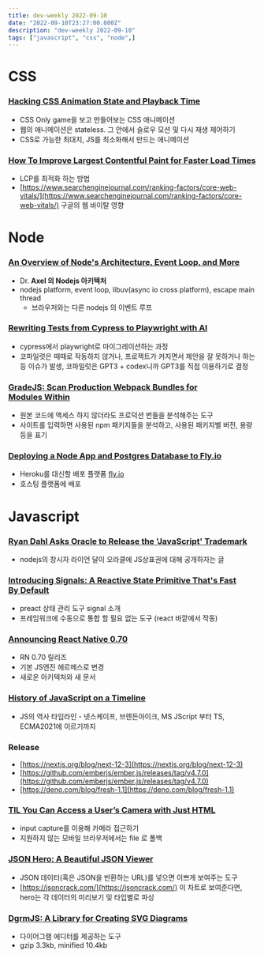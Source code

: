```yaml
---
title: dev-weekly 2022-09-10
date: "2022-09-10T23:27:00.000Z"
description: "dev-weekly 2022-09-10"
tags: ["javascript", "css", "node",]
---
```

# CSS

### **[Hacking CSS Animation State and Playback Time](https://css-tricks.com/hacking-css-animation-state-and-playback-time)**

- CSS Only game을 보고 만들어보는 CSS 애니메이션
- 웹의 애니메이션은 stateless. 그 안에서 슬로우 모션 및 다시 재생 제어하기
- CSS로 가능한 최대치, JS를 최소화해서 만드는 애니메이션

### **[How To Improve Largest Contentful Paint for Faster Load Times](https://calibreapp.com/blog/largest-contentful-paint)**

- LCP를 최적화 하는 방법
- [https://www.searchenginejournal.com/ranking-factors/core-web-vitals/](https://www.searchenginejournal.com/ranking-factors/core-web-vitals/) 구글의 웹 바이탈 영향

# Node

### **[An Overview of Node's Architecture, Event Loop, and More](https://2ality.com/2022/09/nodejs-overview.html)**

- Dr. **Axel 의 Nodejs 아키텍처**
- nodejs platform, event loop, libuv(async io cross platform), escape main thread
    - 브라우저와는 다른 nodejs 의 이벤트 루프

### **[Rewriting Tests from Cypress to Playwright with AI](https://contra.com/p/PWBcPYZc-rewriting-tests-from-cypress-to-playwright-using-gpt-3)**

- cypress에서 playwright로 마이그레이션하는 과정
- 코파일럿은 때때로 작동하지 않거나, 프로젝트가 커지면서 제안을 잘 못하거나 하는 등 이슈가 발생, 코파일럿은 GPT3 + codex니까 GPT3를 직접 이용하기로 결정

### **[GradeJS: Scan Production Webpack Bundles for Modules Within](https://gradejs.com/)**

- 원본 코드에 액세스 하지 않더라도 프로덕션 번들을 분석해주는 도구
- 사이트를 입력하면 사용된 npm 패키지들을 분석하고, 사용된 패키지별 버전, 용량등을 표기

### **[Deploying a Node App and Postgres Database to Fly.io](https://simonplend.com/deploying-a-node-app-and-postgres-database-to-fly-io/)**

- Heroku를 대신할 배포 플랫폼 [fly.io](http://fly.io)
- 호스팅 플랫폼에 배포

# Javascript

### **[Ryan Dahl Asks Oracle to Release the 'JavaScript' Trademark](https://tinyclouds.org/trademark)**

- nodejs의 창시자 라이언 달이 오라클에 JS상표권에 대해 공개하자는 글

### **[Introducing Signals: A Reactive State Primitive That's Fast By Default](https://preactjs.com/blog/introducing-signals/)**

- preact 상태 관리 도구 signal 소개
- 프레임워크에 수동으로 통합 할 필요 없는 도구 (react 바깥에서 작동)

### **[Announcing React Native 0.70](https://reactnative.dev/blog/2022/09/05/version-070)**

- RN 0.70 릴리즈
- 기본 JS엔진 헤르메스로 변경
- 새로운 아키텍처와 새 문서

### **[History of JavaScript on a Timeline](https://blog.risingstack.com/history-of-javascript-on-a-timeline/)**

- JS의 역사 타임라인 - 넷스케이프, 브렌든아이크, MS JScript 부터 TS, ECMA2021에 이르기까지

### **Release**

- [https://nextjs.org/blog/next-12-3](https://nextjs.org/blog/next-12-3)
- [https://github.com/emberjs/ember.js/releases/tag/v4.7.0](https://github.com/emberjs/ember.js/releases/tag/v4.7.0)
- [https://deno.com/blog/fresh-1.1](https://deno.com/blog/fresh-1.1)

### **[TIL You Can Access a User’s Camera with Just HTML](https://austingil.com/html-capture-attribute/)**

- input capture를 이용해 카메라 접근하기
- 지원하지 않는 모바일 브라우저에서는 file 로 폴백

### **[JSON Hero: A Beautiful JSON Viewer](https://javascriptweekly.com/link/128612/4e4af8cb63)**

- JSON 데이터(혹은 JSON을 반환하는 URL)를 넣으면 이쁘게 보여주는 도구
- [https://jsoncrack.com/](https://jsoncrack.com/) 이 차트로 보여준다면, hero는 각 데이터의 미리보기 및 타입별로 파싱

### **[DgrmJS: A Library for Creating SVG Diagrams](https://github.com/AlexeyBoiko/DgrmJS)**

- 다이어그램 에디터를 제공하는 도구
- gzip 3.3kb, minified 10.4kb